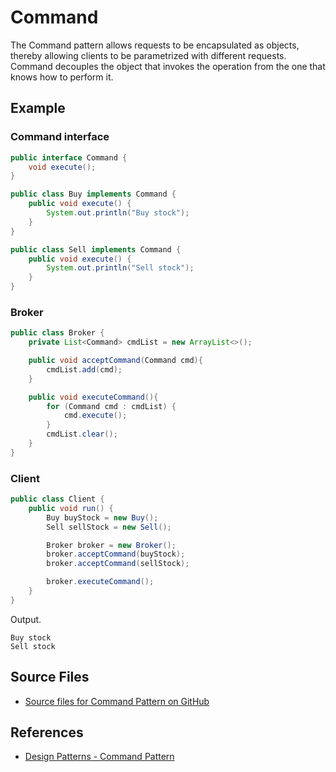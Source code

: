 # Command

The Command pattern allows requests to be encapsulated as objects, thereby allowing clients to be parametrized with different requests. Command decouples the object that invokes the operation from the one that knows how to perform it.

## Example

### Command interface

```java
public interface Command {
    void execute();
}

public class Buy implements Command {
    public void execute() {
        System.out.println("Buy stock");
    }
}

public class Sell implements Command {
    public void execute() {
        System.out.println("Sell stock");
    }
}
```

### Broker

```java
public class Broker {
    private List<Command> cmdList = new ArrayList<>();

    public void acceptCommand(Command cmd){
        cmdList.add(cmd);
    }

    public void executeCommand(){
        for (Command cmd : cmdList) {
            cmd.execute();
        }
        cmdList.clear();
    }
}
```

### Client

```java
public class Client {
    public void run() {
        Buy buyStock = new Buy();
        Sell sellStock = new Sell();

        Broker broker = new Broker();
        broker.acceptCommand(buyStock);
        broker.acceptCommand(sellStock);

        broker.executeCommand();
    }
}
```

Output.

```raw
Buy stock
Sell stock
```

## Source Files

* [Source files for Command Pattern on GitHub](https://github.com/jojozhuang/design-patterns-java/tree/master/design-pattern-command)

## References

* [Design Patterns - Command Pattern](https://www.tutorialspoint.com/design_pattern/command_pattern.htm)
